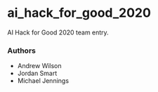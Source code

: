 # ai_hack_for_good_2020
AI Hack for Good 2020 team entry. 

### Authors
- Andrew Wilson
- Jordan Smart
- Michael Jennings
